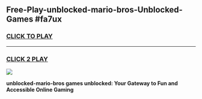 
## Free-Play-unblocked-mario-bros-Unblocked-Games #fa7ux
<h3>
<a href="https://news.freeplayer.one?title=unblocked-mario-bros&ref=8M">CLICK TO PLAY</a></h3>
<hr>

<h3>
<a href="https://news.freeplayer.one?title=unblocked-mario-bros&ref=8M">CLICK 2 PLAY</a>
  
</h3>

<a href="https://news.freeplayer.one?title=unblocked-mario-bros&ref=8M"><img src="https://clearcache.store/games.png"></a>


**unblocked-mario-bros games unblocked: Your Gateway to Fun and Accessible Online Gaming**

